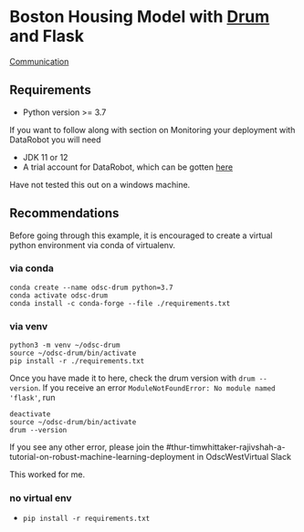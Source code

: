 # Boston Housing Model with [Drum]((https://github.com/datarobot/datarobot-user-models)) and Flask

[Communication](https://github.com/datarobot/datarobot-user-models#communication)

## Requirements

* Python version >= 3.7

If you want to follow along with section on Monitoring your deployment with DataRobot you will need
* JDK 11 or 12
* A trial account for DataRobot, which can be gotten [here](https://www.datarobot.com/trial/)

Have not tested this out on a windows machine.  

## Recommendations

Before going through this example, it is encouraged to create a virtual python environment via conda of virtualenv.  

### via conda

```
conda create --name odsc-drum python=3.7
conda activate odsc-drum
conda install -c conda-forge --file ./requirements.txt
```

### via venv

```
python3 -m venv ~/odsc-drum
source ~/odsc-drum/bin/activate
pip install -r ./requirements.txt
```

Once you have made it to here, check the drum version with 
`drum --version`.  If you receive an error `ModuleNotFoundError: No module named 'flask'`, run

```
deactivate
source ~/odsc-drum/bin/activate
drum --version
```

If you see any other error, please join the #thur-timwhittaker-rajivshah-a-tutorial-on-robust-machine-learning-deployment in OdscWestVirtual Slack 

This worked for me.  

### no virtual env

* `pip install -r requirements.txt`
